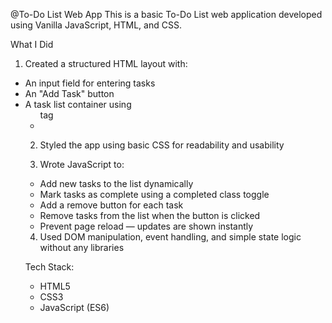 @To-Do List Web App
This is a basic To-Do List web application developed using Vanilla JavaScript, HTML, and CSS.

What I Did
1) Created a structured HTML layout with:
  - An input field for entering tasks
  - An "Add Task" button
  - A task list container using <ul> tag
  - 
2) Styled the app using basic CSS for readability and usability

3) Wrote JavaScript to:
  - Add new tasks to the list dynamically
  - Mark tasks as complete using a completed class toggle
  - Add a  remove button for each task
  - Remove tasks from the list when the button is clicked
  - Prevent page reload — updates are shown instantly

4) Used DOM manipulation, event handling, and simple state logic without any libraries

Tech Stack:
- HTML5
- CSS3
- JavaScript (ES6)

